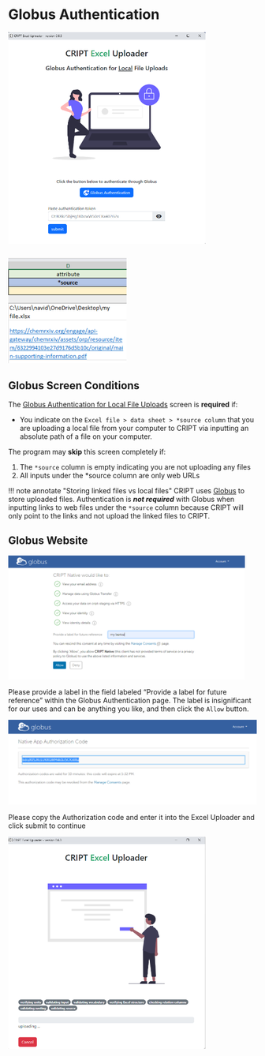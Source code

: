 # Globus Authentication

<img alt="screenshot of the Globus Authentication screen within the CRIPT Excel Uploader program" 
src="../docs_assets/globus/globus_screen.png" 
class="screenshot-border" style="width: 25rem;">

<img alt="screenshot of the CRIPT Excel template data sheet source column" 
src="../docs_assets/globus/data_sheet_source_column_screenshot.png" 
class="screenshot-border" style="width: 15rem; margin-top: 0.8rem">

## Globus Screen Conditions
The <u>Globus Authentication for Local File Uploads</u> screen is **required** if:

* You indicate on the `Excel file > data sheet > *source column` that you are uploading a local file from your computer to CRIPT via inputting an absolute path of a file on your computer.

The program may **skip** this screen completely if: 

1. The `*source` column is empty indicating you are not uploading any files
2. All inputs under the *source column are only web URLs


!!! note annotate "Storing linked files vs local files"
    CRIPT uses <a href="https://www.globus.org/" target="_blank">Globus</a> to store uploaded files. Authentication is **_not required_** with Globus when inputting links to web files under the `*source` column because CRIPT will only point to the links and not upload the linked files to CRIPT. 

## Globus Website

<img alt="screenshot of the Globus Authentication screen" 
src="../docs_assets/globus/globus_label.png" 
class="screenshot-border" style="width: 30rem;">

Please provide a label in the field labeled “Provide a label for future reference” within the Globus Authentication page. The label is insignificant for our uses and can be anything you like, and then click the `Allow` button.

<img alt="screenshot of Globus Authentication code" 
src="../docs_assets/globus/globus_token.png" class="screenshot-border">

Please copy the Authorization code and enter it into the Excel Uploader and click submit to continue

<img alt="screenshot of the CRIPT Excel Uploader loading screen" src="../docs_assets/globus/loading_screen.png" 
class="screenshot-border" style="width: 25rem">

